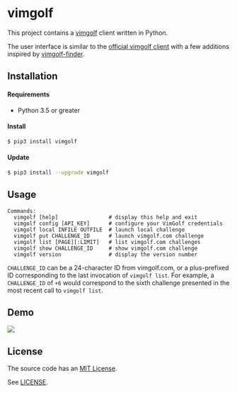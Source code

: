 vimgolf
=======

This project contains a [vimgolf](https://www.vimgolf.com/) client written in Python.

The user interface is similar to the [official vimgolf client](https://github.com/igrigorik/vimgolf)
with a few additions inspired by [vimgolf-finder](https://github.com/kciter/vimgolf-finder).

Installation
------------

#### Requirements

- Python 3.5 or greater

#### Install

```sh
$ pip3 install vimgolf
```

#### Update

```sh
$ pip3 install --upgrade vimgolf
```

Usage
-----

```text
Commands:
  vimgolf [help]                # display this help and exit
  vimgolf config [API_KEY]      # configure your VimGolf credentials
  vimgolf local INFILE OUTFILE  # launch local challenge
  vimgolf put CHALLENGE_ID      # launch vimgolf.com challenge
  vimgolf list [PAGE][:LIMIT]   # list vimgolf.com challenges
  vimgolf show CHALLENGE_ID     # show vimgolf.com challenge
  vimgolf version               # display the version number
```

`CHALLENGE_ID` can be a 24-character ID from vimgolf.com, or a plus-prefixed ID corresponding to the
last invocation of `vimgolf list`. For example, a `CHALLENGE_ID` of `+6` would correspond to the
sixth challenge presented in the most recent call to `vimgolf list`.

Demo
----

![](https://github.com/dstein64/vimgolf/blob/master/screencast.gif?raw=true)

License
-------

The source code has an [MIT License](https://en.wikipedia.org/wiki/MIT_License).

See [LICENSE](LICENSE).
